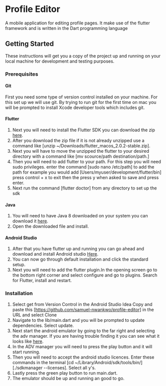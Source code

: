# Profile Editor

A mobile application for editing profile pages. It make use of the flutter framework and is written in
the Dart programming language

## Getting Started

These instructions will get you a copy of the project up and running on your local machine for
development and testing purposes.

### Prerequisites

#### Git

 First you need some type of version control installed on your machine. For this set up we will use
 git. By trying to run git for the first time on mac you will be prompted to install Xcode developer
 tools which includes git.

#### Flutter

1. Next you will need to install the Flutter SDK you can download the zip
[here](https://flutter.dev/docs/get-started/install/macos).
2. After you download the zip file if it is not already unzipped use a command like
[unzip ~/Downloads/flutter_macos_2.0.2-stable.zip].
3. Next you will have to move the unzipped the flutter to your desired directory with a command like
[mv scource/path destination/path.]
4. Then you will need to add flutter to your path. For this step you will need sudo privileges.
enter the command [sudo nano /etc/path] to add the path for example you would add
[Users/myuser/development/flutter/bin] press control + x to exit then the press y when asked to save
and press enter.
5. Next run the command [flutter doctor] from any directory to set up the sdk

#### Java
1. You will need to have Java 8 downloaded on your system you can download it
[here](https://www.java.com/en/dowload/).
2. Open the downloaded file and install.

#### Android Studio

1. After that you have flutter up and running you can go ahead and download and install
Android studio [Here](https://developer.android.com/studio?gclid=Cj0KCQiAv6yCBhCLARIsABqJTjaZ4jzy3h0313-NHdF9gD_uRK1Sy8eF5yyqpUgtTeK3pfJGvYOO3GcaAnYKEALw_wcB&gclsrc=aw.ds#downloads).
2. You can now go through default installation and click the standard setup.
3. Next you will need to add the flutter plugin.In the opening screen go to the
bottom right corner and select configure and go to plugins. Search for Flutter, install and restart.

### Installation

1. Select get from Version Control in the Android Studio Idea
Copy and paste this [https://github.com/samuel-nwankwo/profile-editor] in the URL and select Clone
2. Navigate to the lib/main.dart and you will be prompted to update dependencies. Select update.
3. Next start the android emulator by going to the far right and selecting the adv manager. If you
are having trouble finding it you can see what it looks like
[here](https://stackoverflow.com/questions/43055787/where-is-avd-manager-in-android-studio-on-macos).
4. In the ADV manager you will need to press the play button and it will start running.
5. Then you will need to accept the android studio licences. Enter these commands in the terminal
[cd ~/Library/Android/sdk/tools/bin/]<br>
[./sdkmanager --licenses]. Select all y's.
6. Lastly press the green play button to run main.dart.
7. The emulator should be up and running an good to go.